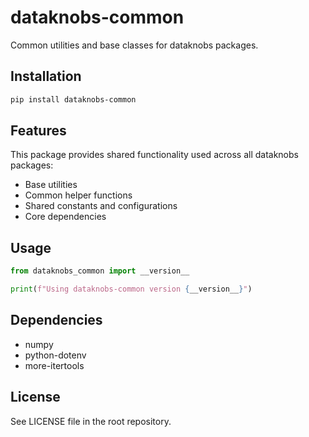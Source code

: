 # dataknobs-common

Common utilities and base classes for dataknobs packages.

## Installation

```bash
pip install dataknobs-common
```

## Features

This package provides shared functionality used across all dataknobs packages:

- Base utilities
- Common helper functions
- Shared constants and configurations
- Core dependencies

## Usage

```python
from dataknobs_common import __version__

print(f"Using dataknobs-common version {__version__}")
```

## Dependencies

- numpy
- python-dotenv
- more-itertools

## License

See LICENSE file in the root repository.
